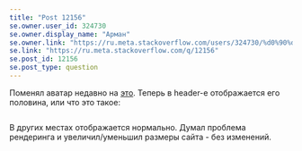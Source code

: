 ```yaml
---
title: "Post 12156"
se.owner.user_id: 324730
se.owner.display_name: "Арман"
se.owner.link: "https://ru.meta.stackoverflow.com/users/324730/%d0%90%d1%80%d0%bc%d0%b0%d0%bd"
se.link: "https://ru.meta.stackoverflow.com/q/12156"
se.post_id: 12156
se.post_type: question
---
```

<p>Поменял аватар недавно на <a href="https://i.stack.imgur.com/bXfvc.jpg" rel="nofollow noreferrer">это</a>. Теперь в header-е отображается его половина, или что это такое:</p>
<p><a href="https://i.stack.imgur.com/MiSza.png" rel="nofollow noreferrer"><img src="https://i.stack.imgur.com/MiSza.png" alt="" /></a></p>
<p>В других местах отображается нормально. Думал проблема рендеринга и увеличил/уменьшил размеры сайта - без изменений.</p>
